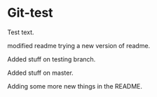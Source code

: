 Git-test
========

Test text.

modified readme
trying a new version of readme.

Added stuff on testing branch.

Added stuff on master.


Adding some more new things in the README.